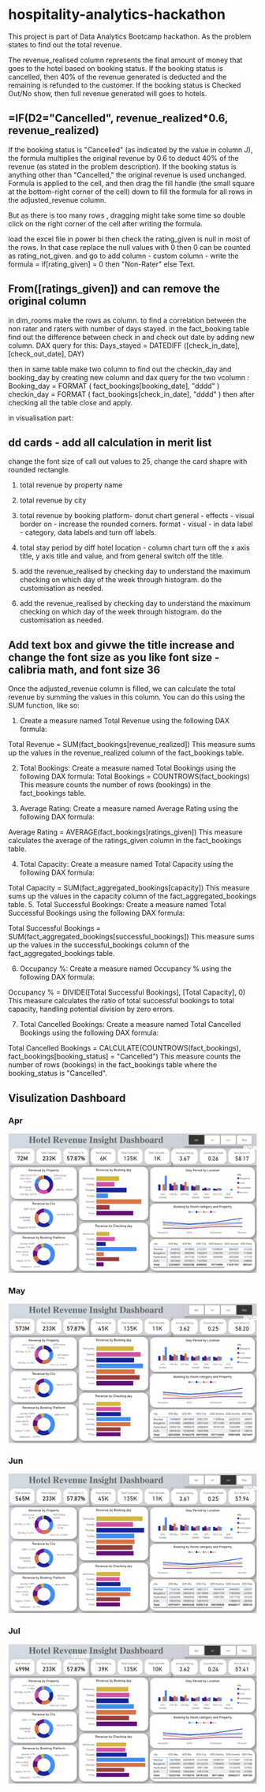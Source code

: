 # hospitality-analytics-hackathon
This project is part of Data Analytics Bootcamp hackathon.
As the problem states to find out the total revenue.

The revenue_realised column represents the final amount of money that goes to the hotel based on booking status. If the booking status is cancelled, then 40% of the revenue generated is deducted and the remaining is refunded to the customer. If the booking status is Checked Out/No show, then full revenue generated will goes to hotels.

## =IF(D2="Cancelled", revenue_realized*0.6, revenue_realized)

If the booking status is "Cancelled" (as indicated by the value in column J), the formula multiplies the original revenue by 0.6 to deduct 40% of the revenue (as stated in the problem description).
If the booking status is anything other than "Cancelled," the original revenue is used unchanged.
Formula is applied to the cell, and then drag the fill handle (the small square at the bottom-right corner of the cell) down to fill the formula for all rows in the adjusted_revenue column.


But as there is too many rows , dragging might take some time so double click on the right corner of the cell after writing the formula.

load the excel file in power bi then 
check the rating_given is null in most of the rows. In that case replace the null values with 0 then 0 can be counted as rating_not_given. and go to add column - custom column - write the formula = if[rating_given] = 0 then "Non-Rater" else Text.

## From([ratings_given]) and can remove the original column

in dim_rooms make the rows as column.
to find a correlation between the non rater and raters with number of days stayed. in the fact_booking table
find out the difference between check in and check out date by adding new column. 
DAX query for this: Days_stayed = DATEDIFF ([check_in_date], [check_out_date], DAY)

then in same table make two column to find out the checkin_day and booking_day by creating new column and dax query for the two vcolumn :
Booking_day = FORMAT ( fact_bookings[booking_date], "dddd" )
checkin_day = FORMAT ( fact_bookings[check_in_date], "dddd" )
then after checking all the table close and apply.

in visualisation part:
## dd cards - add all calculation in merit list
change the font size of call out values to 25, change the card shapre with rounded rectangle.

1) total revenue by property name 
2) total revenue by city
3) total revenue by booking platform- donut chart
general - effects - visual border on - increase the rounded corners.
format - visual - in data label - category, data labels and turn off labels.

4) total stay period by diff hotel location - column chart
turn off the x axis title, y axis title and value, and from general switch off the title.

5) add the revenue_realised by checking day to understand the maximum checking on which day of the week through histogram.
do the customisation as needed.

6) add the revenue_realised by checking day to understand the maximum checking on which day of the week through histogram.
do the customisation as needed.


## Add text box and givwe the title increase and change the font size as you like font size - calibria math, and font size 36

Once the adjusted_revenue column is filled, we can calculate the total revenue by summing the values in this column. You can do this using the SUM function, like so:

1. Create a measure named Total Revenue using the following DAX formula:

Total Revenue = SUM(fact_bookings[revenue_realized])
This measure sums up the values in the revenue_realized column of the fact_bookings table.

2. Total Bookings:
Create a measure named Total Bookings using the following DAX formula:
Total Bookings = COUNTROWS(fact_bookings)
This measure counts the number of rows (bookings) in the fact_bookings table.

3. Average Rating:
Create a measure named Average Rating using the following DAX formula:

Average Rating = AVERAGE(fact_bookings[ratings_given])
This measure calculates the average of the ratings_given column in the fact_bookings table.

4. Total Capacity:
Create a measure named Total Capacity using the following DAX formula:

Total Capacity = SUM(fact_aggregated_bookings[capacity])
This measure sums up the values in the capacity column of the fact_aggregated_bookings table.
5. Total Successful Bookings:
Create a measure named Total Successful Bookings using the following DAX formula:


Total Successful Bookings = SUM(fact_aggregated_bookings[successful_bookings])
This measure sums up the values in the successful_bookings column of the fact_aggregated_bookings table.

6. Occupancy %:
Create a measure named Occupancy % using the following DAX formula:

Occupancy % = DIVIDE([Total Successful Bookings], [Total Capacity], 0)
This measure calculates the ratio of total successful bookings to total capacity, handling potential division by zero errors.

7. Total Cancelled Bookings:
Create a measure named Total Cancelled Bookings using the following DAX formula:

Total Cancelled Bookings = CALCULATE(COUNTROWS(fact_bookings), fact_bookings[booking_status] = "Cancelled")
This measure counts the number of rows (bookings) in the fact_bookings table where the booking_status is "Cancelled".

## Visulization Dashboard
### Apr
![alt text](apr.png)

### May
![alt text](may.png)

### Jun 
![alt text](jun.png)

### Jul
![alt text](july.png)



